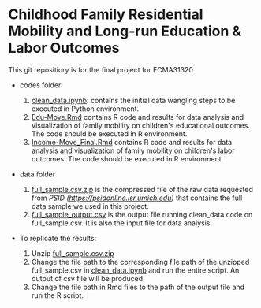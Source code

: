 # Childhood Family Residential Mobility and Long-run Education \& Labor Outcomes

This git repositiory is for the final project for ECMA31320

* codes folder:
    1. [clean_data.ipynb](https://github.com/iefis/ecma31320_gp_LPZ/blob/458d9e824f28caeeba62be389332f28034d6169c/replication_pkg_lpz/code/clean_data_final.ipynb): contains the initial data wangling steps to be executed in Python environment.
    2. [Edu-Move.Rmd](https://github.com/iefis/ecma31320_gp_LPZ/blob/458d9e824f28caeeba62be389332f28034d6169c/replication_pkg_lpz/code/Edu-Move_Final.Rmd) contains R code and results for data analysis and visualization of family mobility on children's educational outcomes. The code should be executed in R environment.
    3. [Income-Move_Final.Rmd](https://github.com/iefis/ecma31320_gp_LPZ/blob/eb7a59dfbad2fca60b0808acf71b5f8cbd64a44a/replication_pkg_lpz/code/Income-Move_Final.Rmd) contains R code and results for data analysis and visualization of family mobility on children's labor outcomes. The code should be executed in R environment.

* data folder
    1. [full_sample.csv.zip](https://github.com/iefis/ecma31320_gp_LPZ/blob/88240d88e36f6e36319bc2c0f8d5318b4ab645cb/replication_pkg_lpz/data/full_sample.csv.zip) is the compressed file of the raw data requested from *PSID (https://psidonline.isr.umich.edu)* that contains the full data sample we used in this project.
    2. [full_sample_output.csv](https://github.com/iefis/ecma31320_gp_LPZ/blob/88240d88e36f6e36319bc2c0f8d5318b4ab645cb/replication_pkg_lpz/data/fullsample_output.csv) is the output file running clean_data code on full_sample.csv. It is also the input file for data analysis.

* To replicate the results:
    1. Unzip [full_sample.csv.zip](https://github.com/iefis/ecma31320_gp_LPZ/blob/88240d88e36f6e36319bc2c0f8d5318b4ab645cb/replication_pkg_lpz/data/full_sample.csv.zip)
    2. Change the file path to the corresponding file path of the unzipped full_sample.csv in [clean_data.ipynb](https://github.com/iefis/ecma31320_gp_LPZ/blob/458d9e824f28caeeba62be389332f28034d6169c/replication_pkg_lpz/code/clean_data_final.ipynb) and run the entire script. An output of csv file will be produced.
    3. Change the file path in Rmd files to the path of the output file and run the R script.

